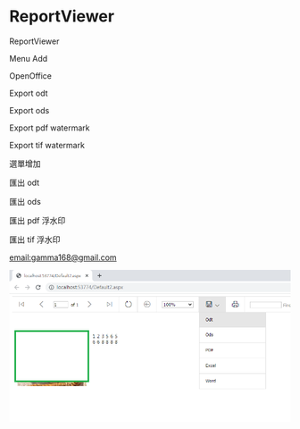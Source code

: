 # ReportViewer
ReportViewer 

Menu Add 

OpenOffice

Export odt 

Export ods 

Export pdf watermark

Export tif  watermark

選單增加

匯出 odt 

匯出 ods 

匯出 pdf 浮水印

匯出 tif 浮水印

[email:gamma168@gmail.com](gamma168@gmail.com)

![Logo](ReportView.png)
